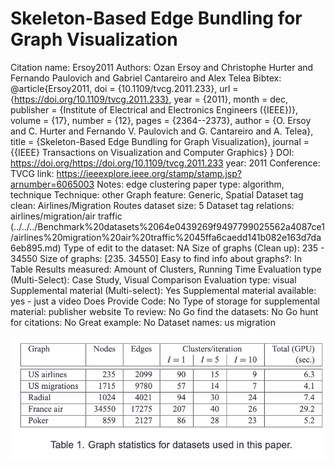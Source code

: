 # Skeleton-Based Edge Bundling for Graph Visualization

Citation name: Ersoy2011
Authors: Ozan Ersoy and Christophe Hurter and Fernando Paulovich and Gabriel Cantareiro and Alex Telea
Bibtex: @article{Ersoy2011,
doi = {10.1109/tvcg.2011.233},
url = {https://doi.org/10.1109/tvcg.2011.233},
year = {2011},
month = dec,
publisher = {Institute of Electrical and Electronics Engineers ({IEEE})},
volume = {17},
number = {12},
pages = {2364--2373},
author = {O. Ersoy and C. Hurter and Fernando V. Paulovich and G. Cantareiro and A. Telea},
title = {Skeleton-Based Edge Bundling for Graph Visualization},
journal = {{IEEE} Transactions on Visualization and Computer Graphics}
}
DOI: https://doi.org/https://doi.org/10.1109/tvcg.2011.233
year: 2011
Conference: TVCG
link: https://ieeexplore.ieee.org/stamp/stamp.jsp?arnumber=6065003
Notes: edge clustering
paper type: algorithm, technique
Technique: other
Graph feature: Generic, Spatial
Dataset tag clean: Airlines/Migration Routes
dataset size: 5
Dataset tag relations: airlines/migration/air traffic (../../../Benchmark%20datasets%2064e0439269f9497799025562a4087ce1/airlines%20migration%20air%20traffic%2045ffa6caedd141b082e163d7da6eb895.md)
Type of edit to the dataset: NA
Size of graphs (Clean up): 235 - 34550
Size of graphs: [235. 34550]
Easy to find info about graphs?: In Table
Results measured: Amount of Clusters, Running Time
Evaluation type (Multi-Select): Case Study, Visual Comparison
Evaluation type: visual
Supplemental material (Multi-select): Yes
Supplemental material available: yes - just a video
Does Provide Code: No
Type of storage for supplemental material: publisher website
To review: No
Go find the datasets: No
Go hunt for citations: No
Great example: No
Dataset names: us migration

![Untitled](Skeleton-Based%20Edge%20Bundling%20for%20Graph%20Visualizati%206dd78ad2473945c99d670dea9546af1c/Untitled.png)